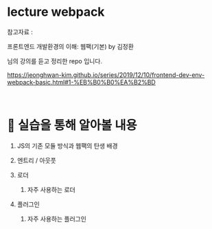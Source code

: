 # lecture webpack

참고자료 :

프론트엔드 개발환경의 이해: 웹팩(기본) by 김정환

님의 강의를 듣고 정리한 repo 입니다.

https://jeonghwan-kim.github.io/series/2019/12/10/frontend-dev-env-webpack-basic.html#1-%EB%B0%B0%EA%B2%BD

<br>

# 🎯 실습을 통해 알아볼 내용

1. JS의 기존 모듈 방식과 웹팩의 탄생 배경

2. 엔트리 / 아웃풋

3. 로더

   1. 자주 사용하는 로더

4. 플러그인
   1. 자주 사용하는 플러그인
